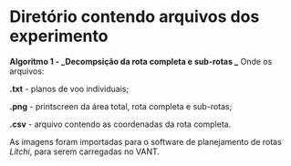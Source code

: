 # Diretório contendo arquivos dos experimento
**Algoritmo 1 - _Decompsição da rota completa e sub-rotas
_**
Onde os arquivos:

**.txt** - planos de voo individuais;

**.png** - printscreen da área total, rota completa e sub-rotas;

**.csv** - arquivo contendo as coordenadas da rota completa.


As imagens foram importadas para o software de planejamento de rotas _Litchi_, para serem carregadas no VANT.


